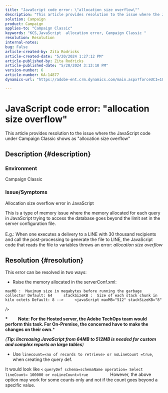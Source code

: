 ```yaml
---
title: "JavaScript code error: \"allocation size overflow\""
description: "This article provides resolution to the issue where the JavaScript code under Campaign Classic shows as \"allocation size overflow\""
solution: Campaign
product: Campaign
applies-to: "Campaign Classic"
keywords: "KCS,JavaScript  allocation error, Campaign Classic "
resolution: Resolution
internal-notes: 
bug: False
article-created-by: Zita Rodricks
article-created-date: "5/20/2024 1:27:12 PM"
article-published-by: Zita Rodricks
article-published-date: "5/20/2024 3:13:10 PM"
version-number: 6
article-number: KA-14877
dynamics-url: "https://adobe-ent.crm.dynamics.com/main.aspx?forceUCI=1&pagetype=entityrecord&etn=knowledgearticle&id=c63cf8a8-ac16-ef11-9f8a-6045bd026dc7"

---
```

# JavaScript code error: "allocation size overflow"


This article provides resolution to the issue where the JavaScript code under Campaign Classic shows as "allocation size overflow"

## Description {#description}


### Environment

Campaign Classic

### Issue/Symptoms

Allocation size overflow error in JavaScript

This is a type of memory issue where the memory allocated for each query in JavaScript trying to access the database goes beyond the limit set in the server configuration file.
<br><br>E.g.: When one executes a delivery to a LINE with 30 thousand recipients and call the post-processing to generate the file to LINE, the JavaScript code that reads the file to variables throws an error: *allocation size overflow*









## Resolution {#resolution}

This error can be resolved in two ways:<br>
- Raise the memory allocated in the serverConf.xml:





```
maxMB :  Maximum size in megabytes before running the garbage collector Default: 64     stackSizeKB :  Size of each stack chunk in kilo octets Default: 8 -->     <javaScript maxMB="512" stackSizeKB="8"
```

/`>` 


<b>*          Note: For the Hosted server, the Adobe TechOps team would perform this task. For On-Premise, the concerned have to make the changes on their own.</b>*



*(<b>Tip: I</b><b>increasing JavaScript from 64MB to 512MB is needed for custom and complex reports on large tables</b>)*



- Use `linecount=<no of records to retrieve> or noLineCount =true`, when creating the query def.


It would look like `<` `queryDef schema=schemaName operation= Select lineCount= 100000 or noLineCount=true`
                 However, the above option may work for some counts only and not if the count goes beyond a specific value.
